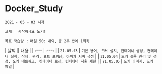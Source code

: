 # Docker_Study

`2021 - 05 - 03 시작`

`교재 : 시작하세요 도커!`

``목표 학습량 : 매일 50p 내외, 총 2주 안에 1회독``

| 날짜 || 내용 |
| :--- | :---: |
| `21.05.03` | `기본 용어, 도커 설치, 컨테이너 생성, 컨테이너 실행, 삭제, 관리, 포트 포워딩, 아파치 서버 생성` |
| `21.05.04` | `도커 볼륨 관리 및 생성, 도커 네트워크, 컨테이너 로깅, 컨테이너 자원 제한` |
| `21.05.05` | `도커 이미지, 도커 파일` |

  
